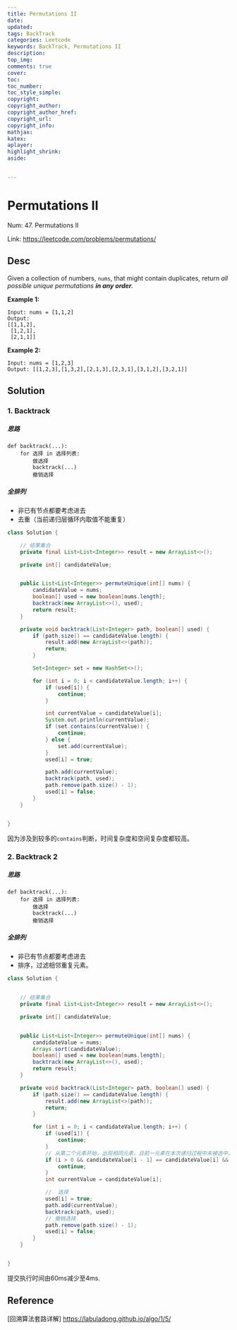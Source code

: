 ```yaml
---
title: Permutations II
date: 
updated:
tags: BackTrack
categories: Leetcode
keywords: BackTrack, Permutations II
description:
top_img:
comments: true
cover:
toc:
toc_number:
toc_style_simple:
copyright:
copyright_author:
copyright_author_href:
copyright_url:
copyright_info:
mathjax:
katex:
aplayer:
highlight_shrink:
aside:


---
```


# Permutations II

Num: 47. Permutations II

Link: https://leetcode.com/problems/permutations/



## Desc

Given a collection of numbers, `nums`, that might contain duplicates, return *all possible unique permutations **in any order**.* 

**Example 1:**

```
Input: nums = [1,1,2]
Output:
[[1,1,2],
 [1,2,1],
 [2,1,1]]
```

**Example 2:**

```
Input: nums = [1,2,3]
Output: [[1,2,3],[1,3,2],[2,1,3],[2,3,1],[3,1,2],[3,2,1]]
```

 

## Solution

### 1. Backtrack

##### 思路

```
def backtrack(...):
    for 选择 in 选择列表:
        做选择
        backtrack(...)
        撤销选择
```



##### 全排列

- 非已有节点都要考虑进去
- 去重（当前递归层循环内取值不能重复）



```java
class Solution {

    // 结果集合
    private final List<List<Integer>> result = new ArrayList<>();

    private int[] candidateValue;


    public List<List<Integer>> permuteUnique(int[] nums) {
        candidateValue = nums;
        boolean[] used = new boolean[nums.length];
        backtrack(new ArrayList<>(), used);
        return result;
    }

    private void backtrack(List<Integer> path, boolean[] used) {
        if (path.size() == candidateValue.length) {
            result.add(new ArrayList<>(path));
            return;
        }

        Set<Integer> set = new HashSet<>();

        for (int i = 0; i < candidateValue.length; i++) {
            if (used[i]) {
                continue;
            }

            int currentValue = candidateValue[i];
            System.out.println(currentValue);
            if (set.contains(currentValue)) {
                continue;
            } else {
                set.add(currentValue);
            }
            used[i] = true;

            path.add(currentValue);
            backtrack(path, used);
            path.remove(path.size() - 1);
            used[i] = false;
        }
    }


}
```



因为涉及到较多的`contains`判断，时间复杂度和空间复杂度都较高。

 

### 2. Backtrack 2

##### 思路

```
def backtrack(...):
    for 选择 in 选择列表:
        做选择
        backtrack(...)
        撤销选择
```



##### 全排列

- 非已有节点都要考虑进去
- 排序，过滤相邻重复元素。



```java
class Solution {


    // 结果集合
    private final List<List<Integer>> result = new ArrayList<>();

    private int[] candidateValue;


    public List<List<Integer>> permuteUnique(int[] nums) {
        candidateValue = nums;
        Arrays.sort(candidateValue);
        boolean[] used = new boolean[nums.length];
        backtrack(new ArrayList<>(), used);
        return result;
    }

    private void backtrack(List<Integer> path, boolean[] used) {
        if (path.size() == candidateValue.length) {
            result.add(new ArrayList<>(path));
            return;
        }

        for (int i = 0; i < candidateValue.length; i++) {
            if (used[i]) {
                continue;
            }
            // 从第二个元素开始，出现相同元素，且前一元素在本次递归过程中未被选中，则跳过。因为i=i-1时已完成选择。
            if (i > 0 && candidateValue[i - 1] == candidateValue[i] && !used[i - 1]) {
                continue;
            }
            int currentValue = candidateValue[i];

            //  选择
            used[i] = true;
            path.add(currentValue);
            backtrack(path, used);
            // 撤销选择
            path.remove(path.size() - 1);
            used[i] = false;
        }
    }


}
```



提交执行时间由60ms减少至4ms.



## Reference

[回溯算法套路详解] https://labuladong.github.io/algo/1/5/